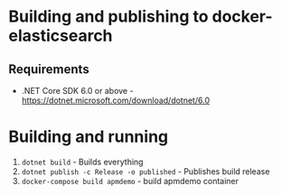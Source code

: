 # Building and publishing to docker-elasticsearch #
## Requirements
- .NET Core SDK 6.0 or above - https://dotnet.microsoft.com/download/dotnet/6.0 

# Building and running
1. ```dotnet build``` - Builds everything 
2. ```dotnet publish -c Release -o published``` - Publishes build release
3. ```docker-compose build apmdemo``` - build apmdemo container